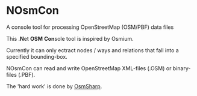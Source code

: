 # NOsmCon
A console tool for processing OpenStreetMap (OSM/PBF) data files

This .**N**et **OSM** **Con**sole tool is inspired by Osmium.

Currently it can only ectract nodes / ways and relations that fall into a specified bounding-box.

NOsmCon can read and write OpenStreetMap XML-files (.OSM) or binary-files (.PBF).

The 'hard work' is done by [OsmSharp](https://github.com/OsmSharp/core).